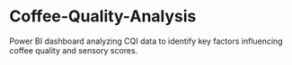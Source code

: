# Coffee-Quality-Analysis
Power BI dashboard analyzing CQI data to identify key factors influencing coffee quality and sensory scores.
